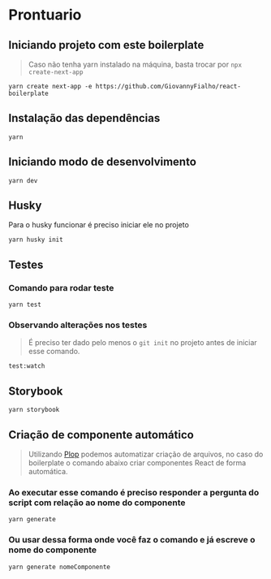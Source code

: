 # Prontuario
## Iniciando projeto com este boilerplate
> Caso não tenha yarn instalado na máquina, basta trocar por ```npx create-next-app```
```shell
yarn create next-app -e https://github.com/GiovannyFialho/react-boilerplate
```
## Instalação das dependências
```shell
yarn
```
## Iniciando modo de desenvolvimento
```shell
yarn dev
```

## Husky
Para o husky funcionar é preciso iniciar ele no projeto
```shell
yarn husky init
```
## Testes
### Comando para rodar teste
```shell
yarn test
```
### Observando alterações nos testes
> É preciso ter dado pelo menos o ```git init``` no projeto antes de iniciar esse comando.
```shell
test:watch
```
## Storybook
```shell
yarn storybook
```
## Criação de componente automático
> Utilizando [Plop](https://plopjs.com/) podemos automatizar criação de arquivos, no caso do boilerplate o comando abaixo criar componentes React de forma automática.
### Ao executar esse comando é preciso responder a pergunta do script com relação ao nome do componente
```shell
yarn generate
```
### Ou usar dessa forma onde você faz o comando e já escreve o nome do componente
```shell
yarn generate nomeComponente
```
